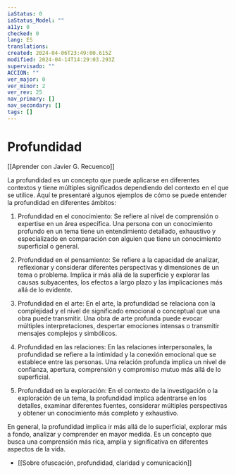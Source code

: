 ```yaml
---
iaStatus: 0
iaStatus_Model: ""
a11y: 0
checked: 0
lang: ES
translations: 
created: 2024-04-06T23:49:00.615Z
modified: 2024-04-14T14:29:03.293Z
supervisado: ""
ACCION: ""
ver_major: 0
ver_minor: 2
ver_rev: 25
nav_primary: []
nav_secondary: []
tags: []
---
```

# Profundidad

[[Aprender con Javier G. Recuenco]]
  
La profundidad es un concepto que puede aplicarse en diferentes contextos y tiene múltiples significados dependiendo del contexto en el que se utilice. Aquí te presentaré algunos ejemplos de cómo se puede entender la profundidad en diferentes ámbitos:

1. Profundidad en el conocimiento: Se refiere al nivel de comprensión o expertise en un área específica. Una persona con un conocimiento profundo en un tema tiene un entendimiento detallado, exhaustivo y especializado en comparación con alguien que tiene un conocimiento superficial o general.
    
2. Profundidad en el pensamiento: Se refiere a la capacidad de analizar, reflexionar y considerar diferentes perspectivas y dimensiones de un tema o problema. Implica ir más allá de la superficie y explorar las causas subyacentes, los efectos a largo plazo y las implicaciones más allá de lo evidente.
    
3. Profundidad en el arte: En el arte, la profundidad se relaciona con la complejidad y el nivel de significado emocional o conceptual que una obra puede transmitir. Una obra de arte profunda puede evocar múltiples interpretaciones, despertar emociones intensas o transmitir mensajes complejos y simbólicos.
    
4. Profundidad en las relaciones: En las relaciones interpersonales, la profundidad se refiere a la intimidad y la conexión emocional que se establece entre las personas. Una relación profunda implica un nivel de confianza, apertura, comprensión y compromiso mutuo más allá de lo superficial.
    
5. Profundidad en la exploración: En el contexto de la investigación o la exploración de un tema, la profundidad implica adentrarse en los detalles, examinar diferentes fuentes, considerar múltiples perspectivas y obtener un conocimiento más completo y exhaustivo.
    

En general, la profundidad implica ir más allá de lo superficial, explorar más a fondo, analizar y comprender en mayor medida. Es un concepto que busca una comprensión más rica, amplia y significativa en diferentes aspectos de la vida.

* [[Sobre ofuscación, profundidad, claridad y comunicación]]